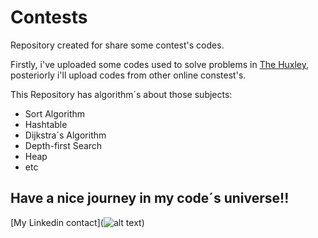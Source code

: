 # Contests
Repository created for share some contest's codes. 

Firstly, i've uploaded some codes used to solve problems in [The Huxley](https://www.thehuxley.com/), posteriorly i'll 
upload codes from other online constest's.


This Repository has algorithm´s about those subjects:

* Sort Algorithm
* Hashtable
* Dijkstra´s Algorithm
* Depth-first Search
* Heap
* etc

## Have a nice journey in my code´s universe!!



[My Linkedin contact](![alt text](https://yt3.ggpht.com/a-/AJLlDp0mRnZ39CP7Z0TUWTkjT5WckBX8fB4BTfMAMg=s900-mo-c-c0xffffffff-rj-k-no))
